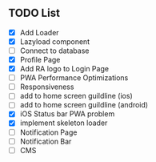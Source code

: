## TODO List
- [x] Add Loader
- [x] Lazyload component
- [ ] Connect to database
- [x] Profile Page
- [x] Add RA logo to Login Page
- [ ] PWA Performance Optimizations
- [ ] Responsiveness
- [ ] add to home screen guildline (ios)
- [ ] add to home screen guildline (android)
- [x] iOS Status bar PWA problem
- [x] implement skeleton loader
- [ ] Notification Page
- [ ] Notification Bar
- [ ] CMS
